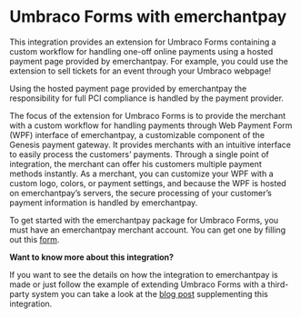 # Umbraco Forms with emerchantpay
This integration provides an extension for Umbraco Forms containing a custom workflow for handling one-off online payments using a hosted payment page provided by emerchantpay. For example, you could use the extension to sell tickets for an event through your Umbraco webpage!

Using the hosted payment page provided by emerchantpay the responsibility for full PCI compliance is handled by the payment provider.

The focus of the extension for Umbraco Forms is to provide the merchant with a custom workflow for handling payments through Web Payment Form (WPF) interface of emerchantpay, a customizable component of the Genesis payment gateway. It provides merchants with an intuitive interface to easily process the customers’ payments. Through a single point of integration, the merchant can offer his customers multiple payment methods instantly. As a merchant, you can customize your WPF with a custom logo, colors, or payment settings, and because the WPF is hosted on emerchantpay’s servers, the secure processing of your customer’s payment information is handled by emerchantpay.

To get started with the emerchantpay package for Umbraco Forms, you must have an emerchantpay merchant account. You can get one by filling out this [form](https://www.emerchantpay.com/contact-us).

**Want to know more about this integration?**

If you want to see the details on how the integration to emerchantpay is made or just follow the example of extending Umbraco Forms with a third-party system you can take a look at the [blog post](https://umbraco.com/blog/integrating-umbraco-forms-with-emerchantpay/) supplementing this integration.
